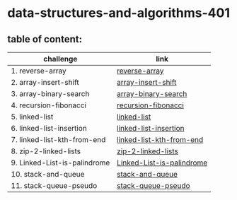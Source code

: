 # data-structures-and-algorithms-401

## table of content:

|challenge|link|
|---------|----|
|1. reverse-array|[reverse-array](https://github.com/AbrarAlzubaidi/data-structures-and-algorithms-401/tree/array-reverse/reverse-array)|
|2. array-insert-shift|[array-insert-shift](https://github.com/AbrarAlzubaidi/data-structures-and-algorithms-401/blob/main/array-insert-shift/README.md)|
|3. array-binary-search|[array-binary-search](https://github.com/AbrarAlzubaidi/data-structures-and-algorithms-401/blob/main/array-binary-search/README.md)|
|4. recursion-fibonacci|[recursion-fibonacci](https://docs.google.com/spreadsheets/d/1GPOfKc3BErdy5NJV9e3PIBJfuauLW1f0OnepQjQAKN8/edit?usp=sharing)|
|5. linked-list|[linked-list](https://github.com/AbrarAlzubaidi/data-structures-and-algorithms-401/blob/linked-list/linked-list/README.md)|
|6. linked-list-insertion|[linked-list-insertion](https://github.com/AbrarAlzubaidi/data-structures-and-algorithms-401/blob/main/linked-list-insertions/README.md)|
|7. linked-list-kth-from-end|[linked-list-kth-from-end](https://github.com/AbrarAlzubaidi/data-structures-and-algorithms-401/blob/main/linked-list-insertions/README.md)|
|8. zip-2-linked-lists|[zip-2-linked-lists](https://github.com/AbrarAlzubaidi/data-structures-and-algorithms-401/blob/main/linked-list-insertions/README.md)
|9. Linked-List-is-palindrome|[Linked-List-is-palindrome](https://docs.google.com/spreadsheets/d/18nntyjs1zESQQM30WrMSb0Mb_5biCjU301Y1TynbkqY/edit?usp=sharing)
|10. stack-and-queue|[stack-and-queue](https://github.com/AbrarAlzubaidi/data-structures-and-algorithms-401/blob/main/stack-and-queue/README.md)
|11. stack-queue-pseudo|[stack-queue-pseudo](https://github.com/AbrarAlzubaidi/data-structures-and-algorithms-401/blob/main/stack-and-queue/README.md)
